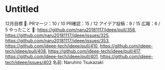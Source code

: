 # Untitled

12月目標 🚀: PRマージ：10 / 10
PR確認：15 / 12
アイデア投稿：9 / 15
広報：6 / 5
やったこと 📝: https://github.com/naru20181117/ideee/pull/358, https://github.com/naru20181117/ideee/issues/325, https://github.com/naru20181117/ideee/issues/353, https://github.com/ideee-tech/ideee/pull/410, https://github.com/ideee-tech/ideee/pull/408, https://github.com/ideee-tech/ideee/pull/417, https://github.com/ideee-tech/ideee/pull/401, https://github.com/ideee-tech/ideee/issues/403
名前: Naruhiro Tsukazaki